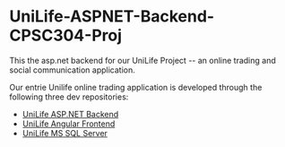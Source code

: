 # UniLife-ASPNET-Backend-CPSC304-Proj
This the asp.net backend for our UniLife Project -- an online trading and social communication application.

Our entrie Unilife online trading application is developed through the following three dev repositories:

- [UniLife ASP.NET Backend](https://github.com/collSteve/UniLife-ASPNET-Backend-Proj)
- [UniLife Angular Frontend](https://github.com/collSteve/UniLife-Angular-Frontend-Proj)
- [UniLife MS SQL Server](https://github.com/collSteve/UniLife_SQL_Server_Proj)
